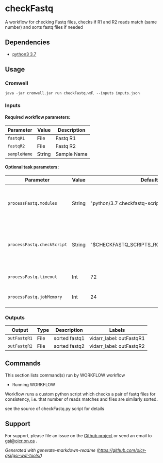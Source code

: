 # checkFastq

A workflow for checking Fastq files, checks if R1 and R2 reads match (same number) and sorts fastq files if needed

## Dependencies

* [python3 3.7](https://www.python.org/downloads/release/python-360/)


## Usage

### Cromwell
```
java -jar cromwell.jar run checkFastq.wdl --inputs inputs.json
```

### Inputs

#### Required workflow parameters:
Parameter|Value|Description
---|---|---
`fastqR1`|File|Fastq R1
`fastqR2`|File|Fastq R2
`sampleName`|String|Sample Name


#### Optional task parameters:
Parameter|Value|Default|Description
---|---|---|---
`processFastq.modules`|String|"python/3.7 checkfastq-scripts/1.0"|Names and versions of modules needed for variant calling
`processFastq.checkScript`|String|"$CHECKFASTQ_SCRIPTS_ROOT/processFastq.py"|check script path, may be a custom path (useful for developing)
`processFastq.timeout`|Int|72|Timeout in hours for this task
`processFastq.jobMemory`|Int|24|Java memory for Picard


### Outputs

Output | Type | Description | Labels
---|---|---|---
`outFastqR1`|File|sorted fastq1|vidarr_label: outFastqR1
`outFastqR2`|File|sorted fastq2 |vidarr_label: outFastqR2


## Commands
This section lists command(s) run by WORKFLOW workflow
 
* Running WORKFLOW
 
Workflow runs a custom python script which checks a pair of fastq files for consistency, i.e. 
that number of reads matches and files are similarly sorted.
 
see the source of checkFastq.py script for details
 
## Support

For support, please file an issue on the [Github project](https://github.com/oicr-gsi) or send an email to gsi@oicr.on.ca .

_Generated with generate-markdown-readme (https://github.com/oicr-gsi/gsi-wdl-tools/)_
